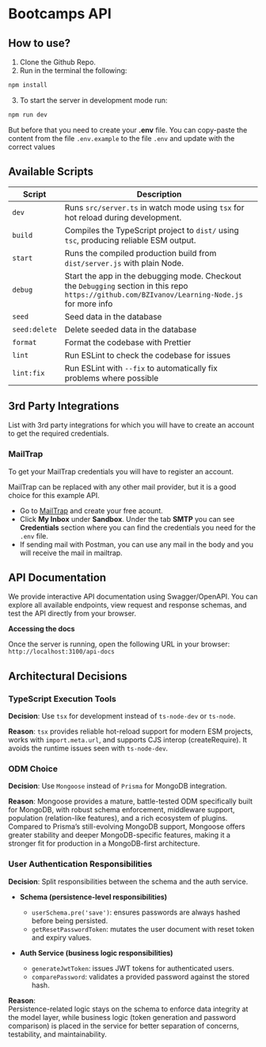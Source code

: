 # Bootcamps API

## How to use?

1. Clone the Github Repo.
2. Run in the terminal the following:

```bash
npm install
```

3. To start the server in development mode run:

```bash
npm run dev
```

But before that you need to create your **.env** file. You can copy-paste the content from the file `.env.example` to the file `.env` and update with the correct values

## Available Scripts

| Script        | Description                                                                                                                                     |
| ------------- | ----------------------------------------------------------------------------------------------------------------------------------------------- |
| `dev`         | Runs `src/server.ts` in watch mode using `tsx` for hot reload during development.                                                               |
| `build`       | Compiles the TypeScript project to `dist/` using `tsc`, producing reliable ESM output.                                                          |
| `start`       | Runs the compiled production build from `dist/server.js` with plain Node.                                                                       |
| `debug`       | Start the app in the debugging mode. Checkout the `Debugging` section in this repo `https://github.com/BZIvanov/Learning-Node.js` for more info |
| `seed`        | Seed data in the database                                                                                                                       |
| `seed:delete` | Delete seeded data in the database                                                                                                              |
| `format`      | Format the codebase with Prettier                                                                                                               |
| `lint`        | Run ESLint to check the codebase for issues                                                                                                     |
| `lint:fix`    | Run ESLint with `--fix` to automatically fix problems where possible                                                                            |

## 3rd Party Integrations

List with 3rd party integrations for which you will have to create an account to get the required credentials.

### MailTrap

To get your MailTrap credentials you will have to register an account.

MailTrap can be replaced with any other mail provider, but it is a good choice for this example API.

- Go to [MailTrap](https://mailtrap.io/) and create your free acount.
- Click **My Inbox** under **Sandbox**. Under the tab **SMTP** you can see **Credentials** section where you can find the credentials you need for the `.env` file.
- If sending mail with Postman, you can use any mail in the body and you will receive the mail in mailtrap.

## API Documentation

We provide interactive API documentation using Swagger/OpenAPI. You can explore all available endpoints, view request and response schemas, and test the API directly from your browser.

**Accessing the docs**

Once the server is running, open the following URL in your browser: `http://localhost:3100/api-docs`

## Architectural Decisions

### TypeScript Execution Tools

**Decision**: Use `tsx` for development instead of `ts-node-dev` or `ts-node`.

**Reason**: `tsx` provides reliable hot-reload support for modern ESM projects, works with `import.meta.url`, and supports CJS interop (createRequire). It avoids the runtime issues seen with `ts-node-dev`.

### ODM Choice

**Decision**: Use `Mongoose` instead of `Prisma` for MongoDB integration.

**Reason**:
Mongoose provides a mature, battle-tested ODM specifically built for MongoDB, with robust schema enforcement, middleware support, population (relation-like features), and a rich ecosystem of plugins. Compared to Prisma’s still-evolving MongoDB support, Mongoose offers greater stability and deeper MongoDB-specific features, making it a stronger fit for production in a MongoDB-first architecture.

### User Authentication Responsibilities

**Decision**: Split responsibilities between the schema and the auth service.

- **Schema (persistence-level responsibilities)**
  - `userSchema.pre('save')`: ensures passwords are always hashed before being persisted.
  - `getResetPasswordToken`: mutates the user document with reset token and expiry values.

- **Auth Service (business logic responsibilities)**
  - `generateJwtToken`: issues JWT tokens for authenticated users.
  - `comparePassword`: validates a provided password against the stored hash.

**Reason**:  
Persistence-related logic stays on the schema to enforce data integrity at the model layer, while business logic (token generation and password comparison) is placed in the service for better separation of concerns, testability, and maintainability.
